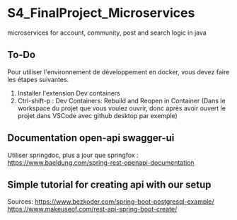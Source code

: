 # S4_FinalProject_Microservices
 microservices for account, community, post and search logic in java

## To-Do
Pour utiliser l'environnement de développement en docker, vous devez faire les étapes suivantes.

1. Installer l'extension Dev containers
2. Ctrl-shift-p : Dev Containers: Rebuild and Reopen in Container (Dans le workspace du projet que vous voulez ouvrir, donc après avoir ouvert le projet dans VSCode avec github desktop par exemple)

## Documentation open-api swagger-ui
Utiliser springdoc, plus a jour que springfox : <https://www.baeldung.com/spring-rest-openapi-documentation>

## Simple tutorial for creating api with our setup
Sources:
    <https://www.bezkoder.com/spring-boot-postgresql-example/>
    <https://www.makeuseof.com/rest-api-spring-boot-create/>